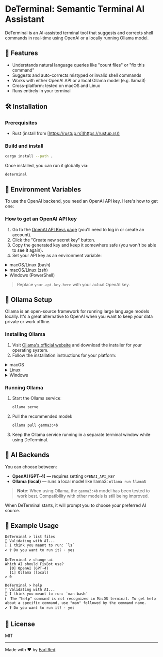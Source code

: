 # DeTerminal: Semantic Terminal AI Assistant

DeTerminal is an AI-assisted terminal tool that suggests and corrects shell commands in real-time using OpenAI or a locally running Ollama model.

## 🚀 Features

* Understands natural language queries like "count files" or "fix this command"
* Suggests and auto-corrects mistyped or invalid shell commands
* Works with either OpenAI API or a local Ollama model (e.g. llama3)
* Cross-platform: tested on macOS and Linux
* Runs entirely in your terminal

## 🛠️ Installation

### Prerequisites

* Rust (install from [https://rustup.rs](https://rustup.rs))

### Build and install

```bash
cargo install --path .
```

Once installed, you can run it globally via:

```bash
determinal
```

## 🔐 Environment Variables

To use the OpenAI backend, you need an OpenAI API key. Here's how to get one:

### How to get an OpenAI API key
1. Go to the [OpenAI API Keys page](https://platform.openai.com/account/api-keys) (you'll need to log in or create an account).
2. Click the "Create new secret key" button.
3. Copy the generated key and keep it somewhere safe (you won't be able to see it again).
4. Set your API key as an environment variable:

<details>
<summary>macOS/Linux (bash)</summary>

```bash
echo 'export OPENAI_API_KEY=your-api-key-here' >> ~/.bashrc
source ~/.bashrc
```

</details>

<details>
<summary>macOS/Linux (zsh)</summary>

```zsh
echo 'export OPENAI_API_KEY=your-api-key-here' >> ~/.zshrc
source ~/.zshrc
```

</details>

<details>
<summary>Windows (PowerShell)</summary>

```powershell
$env:OPENAI_API_KEY="your-api-key-here"
```

</details>

> Replace `your-api-key-here` with your actual OpenAI key.

## 🦙 Ollama Setup

Ollama is an open-source framework for running large language models locally. It's a great alternative to OpenAI when you want to keep your data private or work offline.

### Installing Ollama

1. Visit [Ollama's official website](https://ollama.ai) and download the installer for your operating system.
2. Follow the installation instructions for your platform:

<details>
<summary>macOS</summary>

```bash
# Using Homebrew
brew install ollama

# Or download the .dmg file from the website
```

</details>

<details>
<summary>Linux</summary>

```bash
curl -fsSL https://ollama.ai/install.sh | sh
```

</details>

<details>
<summary>Windows</summary>

Download and run the Windows installer from the [Ollama website](https://ollama.ai).

</details>

### Running Ollama

1. Start the Ollama service:
   ```bash
   ollama serve
   ```

2. Pull the recommended model:
   ```bash
   ollama pull gemma3:4b
   ```

3. Keep the Ollama service running in a separate terminal window while using DeTerminal.

## 🤖 AI Backends

You can choose between:

* **OpenAI (GPT-4)** — requires setting `OPENAI_API_KEY`
* **Ollama (local)** — runs a local model like llama3: `ollama run llama3`

> **Note:** When using Ollama, the `gemma3:4b` model has been tested to work best. Compatibility with other models is still being improved.

When DeTerminal starts, it will prompt you to choose your preferred AI source.

## 🧪 Example Usage

```shell
DeTerminal > list files
💭 Validating with AI...
🤖 I think you meant to run: `ls`
✔ ❓ Do you want to run it? · yes

DeTerminal > change-ai
Which AI should FixBot use?
  [0] OpenAI (GPT-4)
  [1] Ollama (local)
> 0

DeTerminal > help
💭 Validating with AI...
🤖 I think you meant to run: `man bash`
ℹ️  The "help" command is not recognized in MacOS terminal. To get help about a specific command, use "man" followed by the command name.
✔ ❓ Do you want to run it? · yes
```

## 📝 License

MIT

---

Made with ❤️ by [Earl Red](https://github.com/earled)

